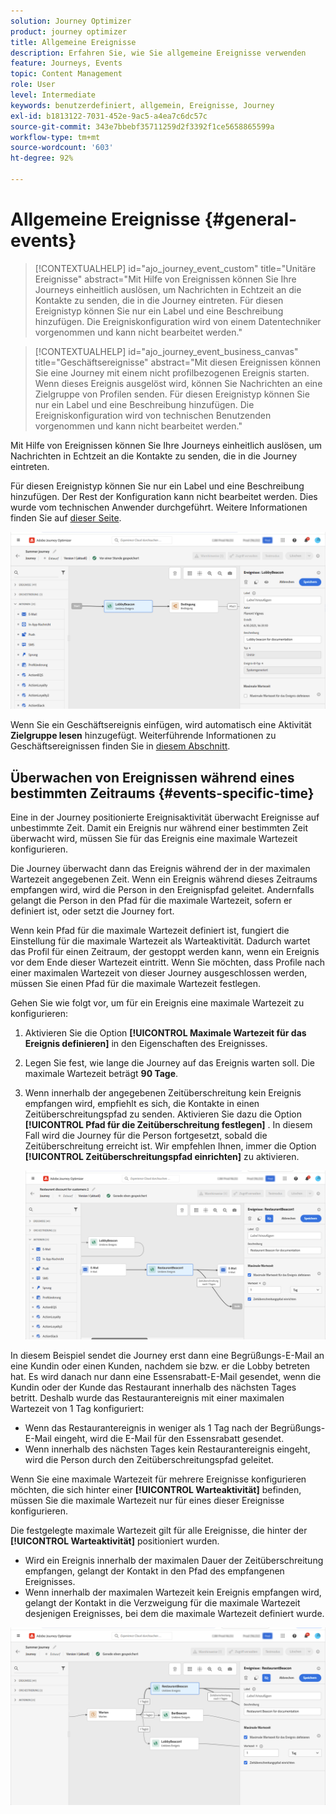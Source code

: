 ```yaml
---
solution: Journey Optimizer
product: journey optimizer
title: Allgemeine Ereignisse
description: Erfahren Sie, wie Sie allgemeine Ereignisse verwenden
feature: Journeys, Events
topic: Content Management
role: User
level: Intermediate
keywords: benutzerdefiniert, allgemein, Ereignisse, Journey
exl-id: b1813122-7031-452e-9ac5-a4ea7c6dc57c
source-git-commit: 343e7bbebf35711259d2f3392f1ce5658865599a
workflow-type: tm+mt
source-wordcount: '603'
ht-degree: 92%

---
```


# Allgemeine Ereignisse {#general-events}

>[!CONTEXTUALHELP]
>id="ajo_journey_event_custom"
>title="Unitäre Ereignisse"
>abstract="Mit Hilfe von Ereignissen können Sie Ihre Journeys einheitlich auslösen, um Nachrichten in Echtzeit an die Kontakte zu senden, die in die Journey eintreten. Für diesen Ereignistyp können Sie nur ein Label und eine Beschreibung hinzufügen. Die Ereigniskonfiguration wird von einem Datentechniker vorgenommen und kann nicht bearbeitet werden."

>[!CONTEXTUALHELP]
>id="ajo_journey_event_business_canvas"
>title="Geschäftsereignisse"
>abstract="Mit diesen Ereignissen können Sie eine Journey mit einem nicht profilbezogenen Ereignis starten. Wenn dieses Ereignis ausgelöst wird, können Sie Nachrichten an eine Zielgruppe von Profilen senden. Für diesen Ereignistyp können Sie nur ein Label und eine Beschreibung hinzufügen. Die Ereigniskonfiguration wird von technischen Benutzenden vorgenommen und kann nicht bearbeitet werden."

Mit Hilfe von Ereignissen können Sie Ihre Journeys einheitlich auslösen, um Nachrichten in Echtzeit an die Kontakte zu senden, die in die Journey eintreten.

Für diesen Ereignistyp können Sie nur ein Label und eine Beschreibung hinzufügen. Der Rest der Konfiguration kann nicht bearbeitet werden. Dies wurde vom technischen Anwender durchgeführt. Weitere Informationen finden Sie auf [dieser Seite](../event/about-events.md).

![](assets/general-events.png)

Wenn Sie ein Geschäftsereignis einfügen, wird automatisch eine Aktivität **Zielgruppe lesen** hinzugefügt. Weiterführende Informationen zu Geschäftsereignissen finden Sie in [diesem Abschnitt](../event/about-events.md).

## Überwachen von Ereignissen während eines bestimmten Zeitraums {#events-specific-time}

Eine in der Journey positionierte Ereignisaktivität überwacht Ereignisse auf unbestimmte Zeit. Damit ein Ereignis nur während einer bestimmten Zeit überwacht wird, müssen Sie für das Ereignis eine maximale Wartezeit konfigurieren.

Die Journey überwacht dann das Ereignis während der in der maximalen Wartezeit angegebenen Zeit. Wenn ein Ereignis während dieses Zeitraums empfangen wird, wird die Person in den Ereignispfad geleitet. Andernfalls gelangt die Person in den Pfad für die maximale Wartezeit, sofern er definiert ist, oder setzt die Journey fort.

Wenn kein Pfad für die maximale Wartezeit definiert ist, fungiert die Einstellung für die maximale Wartezeit als Warteaktivität. Dadurch wartet das Profil für einen Zeitraum, der gestoppt werden kann, wenn ein Ereignis vor dem Ende dieser Wartezeit eintritt. Wenn Sie möchten, dass Profile nach einer maximalen Wartezeit von dieser Journey ausgeschlossen werden, müssen Sie einen Pfad für die maximale Wartezeit festlegen.

Gehen Sie wie folgt vor, um für ein Ereignis eine maximale Wartezeit zu konfigurieren:

1. Aktivieren Sie die Option **[!UICONTROL Maximale Wartezeit für das Ereignis definieren]** in den Eigenschaften des Ereignisses.

1. Legen Sie fest, wie lange die Journey auf das Ereignis warten soll. Die maximale Wartezeit beträgt **90 Tage**.

1. Wenn innerhalb der angegebenen Zeitüberschreitung kein Ereignis empfangen wird, empfiehlt es sich, die Kontakte in einen Zeitüberschreitungspfad zu senden. Aktivieren Sie dazu die Option **[!UICONTROL Pfad für die Zeitüberschreitung festlegen]** . In diesem Fall wird die Journey für die Person fortgesetzt, sobald die Zeitüberschreitung erreicht ist. Wir empfehlen Ihnen, immer die Option **[!UICONTROL Zeitüberschreitungspfad einrichten]** zu aktivieren.

   ![](assets/event-timeout.png)

In diesem Beispiel sendet die Journey erst dann eine Begrüßungs-E-Mail an eine Kundin oder einen Kunden, nachdem sie bzw. er die Lobby betreten hat. Es wird danach nur dann eine Essensrabatt-E-Mail gesendet, wenn die Kundin oder der Kunde das Restaurant innerhalb des nächsten Tages betritt. Deshalb wurde das Restaurantereignis mit einer maximalen Wartezeit von 1 Tag konfiguriert:

* Wenn das Restaurantereignis in weniger als 1 Tag nach der Begrüßungs-E-Mail eingeht, wird die E-Mail für den Essensrabatt gesendet.
* Wenn innerhalb des nächsten Tages kein Restaurantereignis eingeht, wird die Person durch den Zeitüberschreitungspfad geleitet.

Wenn Sie eine maximale Wartezeit für mehrere Ereignisse konfigurieren möchten, die sich hinter einer **[!UICONTROL Warteaktivität]** befinden, müssen Sie die maximale Wartezeit nur für eines dieser Ereignisse konfigurieren.

Die festgelegte maximale Wartezeit gilt für alle Ereignisse, die hinter der **[!UICONTROL Warteaktivität]** positioniert wurden.

* Wird ein Ereignis innerhalb der maximalen Dauer der Zeitüberschreitung empfangen, gelangt der Kontakt in den Pfad des empfangenen Ereignisses.
* Wenn innerhalb der maximalen Wartezeit kein Ereignis empfangen wird, gelangt der Kontakt in die Verzweigung für die maximale Wartezeit desjenigen Ereignisses, bei dem die maximale Wartezeit definiert wurde.

![](assets/event-timeout-group.png)
